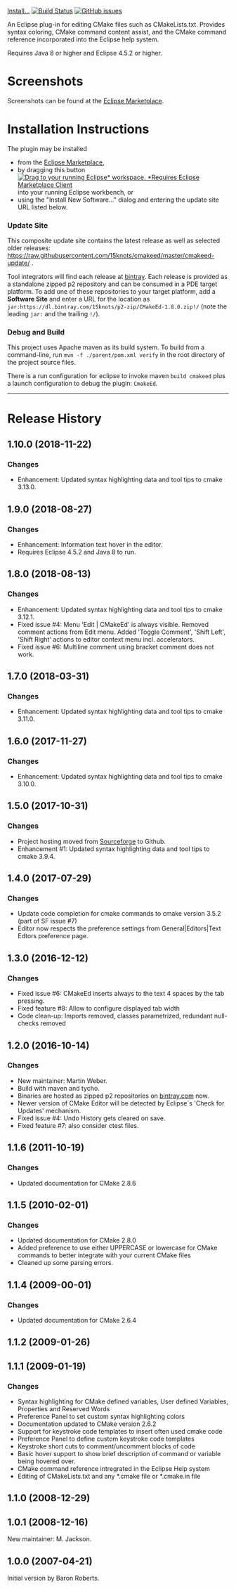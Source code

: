 [Install...](#installation-instructions)
[![Build Status](https://travis-ci.org/15knots/cmakeed.svg?branch=master)](https://travis-ci.org/15knots/cmakeed)
[![GitHub issues](https://img.shields.io/github/issues/15knots/cmakeed.svg)](https://github.com/15knots/cmakeed/issues)

An Eclipse plug-in for editing CMake files such as CMakeLists.txt. Provides syntax coloring, CMake command content assist, 
and the CMake command reference incorporated into the Eclipse help system.

Requires Java 8 or higher and Eclipse 4.5.2 or higher.

# Screenshots
Screenshots can be found at the <a href="https://marketplace.eclipse.org/content/cmake-editor#group-screenshots">Eclipse Marketplace</a>.

# Installation Instructions
The plugin may be installed
- from the [Eclipse Marketplace](https://marketplace.eclipse.org/content/cmake-editor#group-metrics-tab),
- by dragging this button [![Drag to your running Eclipse* workspace. *Requires Eclipse Marketplace Client](https://marketplace.eclipse.org/sites/all/themes/solstice/public/images/marketplace/btn-install.png)](http://marketplace.eclipse.org/marketplace-client-intro?mpc_install=2983824 "Drag to your running Eclipse* workspace. *Requires Eclipse Marketplace Client") into your running Eclipse workbench, or
- using the "Install New Software..." dialog and entering the update site URL listed below.

### Update Site
This composite update site contains the latest release as well as selected older releases: 
https://raw.githubusercontent.com/15knots/cmakeed/master/cmakeed-update/ .

Tool integrators will find each release at [bintray](https://bintray.com/15knots/p2-zip/cmakeed#files).
Each release is provided as a standalone zipped p2 repository and can be consumed in a PDE target platform. To add one
of these repositories to your target platform, add a **Software Site** and enter a URL for the location as
`jar:https://dl.bintray.com/15knots/p2-zip/CMakeEd-1.8.0.zip!/` (note the leading `jar:` and the trailing `!/`).

### Debug and Build
This project uses Apache maven as its build system.
To build from a command-line, run `mvn -f ./parent/pom.xml verify` in the root directory of the project source files.

There is a run configuration for eclipse to invoke maven `build cmakeed` plus a launch configuration to debug the plugin: `CmakeEd`.

---
# Release History

## 1.10.0 (2018-11-22)
### Changes
- Enhancement: Updated syntax highlighting data and tool tips to cmake 3.13.0.

## 1.9.0 (2018-08-27)
### Changes
- Enhancement: Information text hover in the editor.
- Requires Eclipse 4.5.2 and Java 8 to run.

## 1.8.0 (2018-08-13)
### Changes
- Enhancement: Updated syntax highlighting data and tool tips to cmake 3.12.1.
- Fixed issue #4: Menu 'Edit | CMakeEd' is always visible. Removed comment actions from Edit menu.
Added 'Toggle Comment', 'Shift Left', 'Shift Right' actions to editor context menu incl. accelerators.
- Fixed issue #6: Multiline comment using bracket comment does not work.

## 1.7.0 (2018-03-31)
### Changes
- Enhancement: Updated syntax highlighting data and tool tips to cmake 3.11.0.

## 1.6.0 (2017-11-27)
### Changes
- Enhancement: Updated syntax highlighting data and tool tips to cmake 3.10.0.

## 1.5.0 (2017-10-31)
### Changes
- Project hosting moved from [Sourceforge](https://sourceforge.net/projects/cmakeed) to Github.
- Enhancement #1: Updated syntax highlighting data and tool tips to cmake 3.9.4.

## 1.4.0 (2017-07-29)
### Changes
- Update code completion for cmake commands to cmake version 3.5.2 (part of SF issue #7)
- Editor now respects the preference settings from General|Editors|Text Edtors preference page.

## 1.3.0 (2016-12-12)
### Changes
- Fixed issue #6: CMakeEd inserts always to the text 4 spaces by the tab pressing.
- Fixed feature #8: Allow to configure displayed tab width
- Code clean-up: Imports removed, classes parametrized, redundant null-checks removed

## 1.2.0 (2016-10-14)
### Changes
- New maintainer: Martin Weber.
- Build with maven and tycho.
- Binaries are hosted as zipped p2 repositories on [bintray.com](https://bintray.com/15knots/p2-zip/cmakeed) now.
- Newer version of CMake Editor will be detected by Eclipse`s 'Check for Updates' mechanism.
- Fixed issue #4: Undo History gets cleared on save.
- Fixed feature #7: also consider ctest files.

## 1.1.6 (2011-10-19)
### Changes
- Updated documentation for CMake 2.8.6

## 1.1.5 (2010-02-01)
### Changes
- Updated documentation for CMake 2.8.0
- Added preference to use either UPPERCASE or lowercase for CMake commands to better integrate with your current CMake files
- Cleaned up some parsing errors.

## 1.1.4 (2009-00-01)
### Changes
- Updated documentation for CMake 2.6.4

## 1.1.2 (2009-01-26)

## 1.1.1 (2009-01-19)
### Changes
- Syntax highlighting for CMake defined variables, User defined Variables, Properties and Reserved Words
- Preference Panel to set custom syntax highlighting colors
- Documentation updated to CMake version 2.6.2
- Support for keystroke code templates to insert often used cmake code
- Preference Panel to define custom keystroke code templates
- Keystroke short cuts to comment/uncomment blocks of code
- Basic hover support to show brief description of command or variable being hovered over.
- CMake command reference intregrated in the Eclipse Help system
- Editing of CMakeLists.txt and any *.cmake file or *.cmake.in file

## 1.1.0 (2008-12-29)

## 1.0.1 (2008-12-16)
New maintainer: M. Jackson.

## 1.0.0 (2007-04-21)
Initial version by Baron Roberts.
